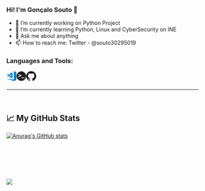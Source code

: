 ### Hi! I'm Gonçalo Souto 👾

- 🔭 I’m currently working on Python Project
- 🌱 I’m currently learning Python, Linux and CyberSecurity on INE
- 💬 Ask me about anything
- 📫 How to reach me: Twitter - @souto30295019


### Languages and Tools:

<img align="left" alt="Visual Studio Code" width="26px" src="https://raw.githubusercontent.com/github/explore/80688e429a7d4ef2fca1e82350fe8e3517d3494d/topics/visual-studio-code/visual-studio-code.png" />

<img align="left" alt="Terminal" width="26px" src="https://raw.githubusercontent.com/github/explore/80688e429a7d4ef2fca1e82350fe8e3517d3494d/topics/terminal/terminal.png" />

<img align="left" alt="GitHub" width="26px" src="https://raw.githubusercontent.com/github/explore/78df643247d429f6cc873026c0622819ad797942/topics/github/github.png" />


<br />
<br />

---
<br>

## &#x1f4c8; My GitHub Stats

[![Anurag's GitHub stats](https://github-readme-stats.vercel.app/api?username=souto2001)](https://github.com/anuraghazra/github-readme-stats)


<img  style="margin-top: 90px" align="center" src="https://github-readme-stats.anuraghazra1.vercel.app/api/top-langs/?username=souto2001&layout=compact" /><br/>
